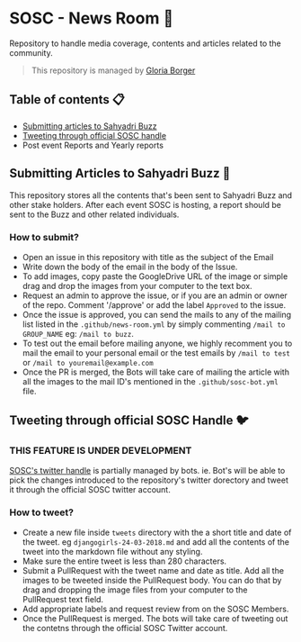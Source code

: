 # SOSC - News Room :newspaper:
Repository to handle media coverage, contents and articles related to the community.
> This repository is managed by [Gloria Borger](https://github.com/haxzie/gloria-borger)

## Table of contents :clipboard:
- [Submitting articles to Sahyadri Buzz](https://github.com/so-sc/media-room/blob/master/README.md#submitting-articles-to-sahyadri-buzz-mega)
- [Tweeting through official SOSC handle](https://github.com/so-sc/media-room/blob/master/README.md#tweeting-through-official-sosc-handle-bird)
- Post event Reports and Yearly reports

## Submitting Articles to Sahyadri Buzz :mega: 
This repository stores all the contents that's been sent to Sahyadri Buzz and other stake holders. After each event SOSC is hosting, a report should be sent to the Buzz and other related individuals. 

### How to submit?
- Open an issue in this repository with title as the subject of the Email
- Write down the body of the email in the body of the Issue.
- To add images, copy paste the GoogleDrive URL of the image or simple drag and drop the images from your computer to the text box.
- Request an admin to approve the issue, or if you are an admin or owner of the repo. Comment '/approve' or add the label `Approved` to the issue.
- Once the issue is approved, you can send the mails to any of the mailing list listed in the `.github/news-room.yml` by simply commenting `/mail to GROUP_NAME` eg: `/mail to buzz`.
- To test out the email before mailing anyone, we highly recomment you to mail the email to your personal email or the test emails by `/mail to test` or `/mail to youremail@example.com`
- Once the PR is merged, the Bots will take care of mailing the article with all the images to the mail ID's mentioned in the `.github/sosc-bot.yml` file.

## Tweeting through official SOSC Handle :bird:
### THIS FEATURE IS UNDER DEVELOPMENT
[SOSC's twitter handle](https://twitter.com/sahyadri-osc) is partially managed by bots. ie. Bot's will be able to pick the changes introduced to the repository's twitter dorectory and tweet it through the official SOSC twitter account.

### How to tweet?
- Create a new file inside `tweets` directory with the a short title and date of the tweet. eg `djangogirls-24-03-2018.md` and add all the contents of the tweet into the markdown file without any styling.
- Make sure the entire tweet is less than 280 characters.
- Submit a PullRequest with the tweet name and date as title. Add all the images to be tweeted inside the PullRequest body. You can do that by drag and dropping the image files from your computer to the PullRequest text field.
- Add appropriate labels and request review from on the SOSC Members.
- Once the PullRequest is merged. The bots will take care of tweeting out the contetns through the official SOSC Twitter account.
